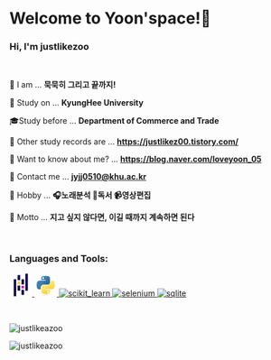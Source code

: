 <h1 align="left">Welcome to Yoon'space!👋 

<h3 align="left"> Hi, I'm justlikezoo </h3>
&nbsp;
&nbsp; 

🌟 I am ... **묵묵히 그리고 끝까지!**
 
🏫 Study on ... **KyungHee University**

🎓Study before ... **Department of Commerce and Trade**

📝 Other study records are ... **https://justlikez00.tistory.com/**

💬 Want to know about me? ... **https://blog.naver.com/loveyoon_05**

📱 Contact me ... **jyjj0510@khu.ac.kr**

🌳 Hobby ... 	**🎧노래분석 📖독서 📹영상편집**

🌰 Motto ... **지고 싶지 않다면, 이길 때까지 계속하면 된다**

&nbsp; 
&nbsp; 
<h3 align="left">Languages and Tools:</h3>
<p align="left"> <a href="https://pandas.pydata.org/" target="_blank" rel="noreferrer"> <img src="https://raw.githubusercontent.com/devicons/devicon/2ae2a900d2f041da66e950e4d48052658d850630/icons/pandas/pandas-original.svg" alt="pandas" width="40" height="40"/> </a> <a href="https://www.python.org" target="_blank" rel="noreferrer"> <img src="https://raw.githubusercontent.com/devicons/devicon/master/icons/python/python-original.svg" alt="python" width="40" height="40"/> </a> <a href="https://scikit-learn.org/" target="_blank" rel="noreferrer"> <img src="https://upload.wikimedia.org/wikipedia/commons/0/05/Scikit_learn_logo_small.svg" alt="scikit_learn" width="40" height="40"/> </a> <a href="https://www.selenium.dev" target="_blank" rel="noreferrer"> <img src="https://raw.githubusercontent.com/detain/svg-logos/780f25886640cef088af994181646db2f6b1a3f8/svg/selenium-logo.svg" alt="selenium" width="40" height="40"/> </a> <a href="https://www.sqlite.org/" target="_blank" rel="noreferrer"> <img src="https://www.vectorlogo.zone/logos/sqlite/sqlite-icon.svg" alt="sqlite" width="40" height="40"/> </a> </p>
&nbsp; 
&nbsp; 
<p><img align="ccenter" src="https://github-readme-stats.vercel.app/api/top-langs?username=justlikeazoo&show_icons=true&locale=en&layout=compact" alt="justlikeazoo" /></p>

<p>&nbsp;<img align="left" src="https://github-readme-stats.vercel.app/api?username=justlikeazoo&show_icons=true&locale=en" alt="justlikeazoo" /></p>
